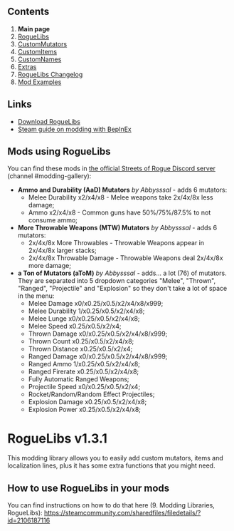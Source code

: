 ## Contents ##

1. **Main page**
2. [RogueLibs](/md/RogueLibs.md)
3. [CustomMutators](/md/CustomMutators.md)
4. [CustomItems](/md/CustomItems.md)
5. [CustomNames](/md/CustomNames.md)
6. [Extras](/md/Extras.md)
7. [RogueLibs Changelog](/md/Changelog.md)
8. [Mod Examples](/md/Examples.md)

## Links ##
*  [Download RogueLibs](https://github.com/Abbysssal/RogueLibs/releases)
*  [Steam guide on modding with BepInEx](https://steamcommunity.com/sharedfiles/filedetails/?id=2106187116)

## Mods using RogueLibs ##
You can find these mods in [the official Streets of Rogue Discord server](https://discord.com/invite/streetsofrogue) (channel #modding-gallery):

* **Ammo and Durability (AaD) Mutators** *by Abbysssal* - adds 6 mutators:
  * Melee Durability x2/x4/x8 - Melee weapons take 2x/4x/8x less damage;
  * Ammo x2/x4/x8 - Common guns have 50%/75%/87.5% to not consume ammo;
* **More Throwable Weapons (MTW) Mutators** *by Abbysssal* - adds 6 mutators:
  * 2x/4x/8x More Throwables - Throwable Weapons appear in 2x/4x/8x larger stacks;
  * 2x/4x/8x Throwable Damage - Throwable Weapons deal 2x/4x/8x more damage;
* **a Ton of Mutators (aToM)** *by Abbysssal* - adds... a lot (76) of mutators. They are separated into 5 dropdown categories "Melee", "Thrown", "Ranged", "Projectile" and "Explosion" so they don't take a lot of space in the menu:
  * Melee Damage x0/x0.25/x0.5/x2/x4/x8/x999;
  * Melee Durability 1/x0.25/x0.5/x2/x4/x8;
  * Melee Lunge x0/x0.25/x0.5/x2/x4/x8;
  * Melee Speed x0.25/x0.5/x2/x4;
  * Thrown Damage x0/x0.25/x0.5/x2/x4/x8/x999;
  * Thrown Count x0.25/x0.5/x2/x4/x8;
  * Thrown Distance x0.25/x0.5/x2/x4;
  * Ranged Damage x0/x0.25/x0.5/x2/x4/x8/x999;
  * Ranged Ammo 1/x0.25/x0.5/x2/x4/x8;
  * Ranged Firerate x0.25/x0.5/x2/x4/x8;
  * Fully Automatic Ranged Weapons;
  * Projectile Speed x0/x0.25/x0.5/x2/x4;
  * Rocket/Random/Random Effect Projectiles;
  * Explosion Damage x0.25/x0.5/x2/x4/x8;
  * Explosion Power x0.25/x0.5/x2/x4/x8;

# RogueLibs v1.3.1 #
This modding library allows you to easily add custom mutators, items and localization lines, plus it has some extra functions that you might need.

## How to use RogueLibs in your mods ##
You can find instructions on how to do that here (9. Modding Libraries, RogueLibs):
https://steamcommunity.com/sharedfiles/filedetails/?id=2106187116
